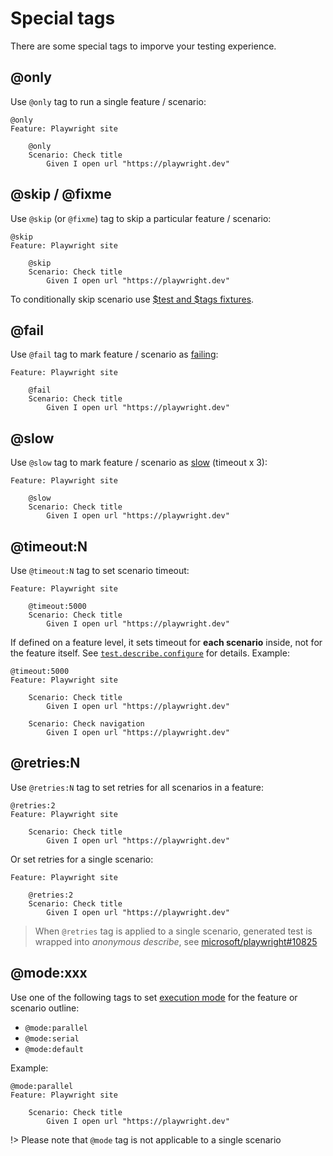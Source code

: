 # Special tags

There are some special tags to imporve your testing experience.

## @only
Use `@only` tag to run a single feature / scenario:
```gherkin
@only
Feature: Playwright site
    
    @only
    Scenario: Check title
        Given I open url "https://playwright.dev"
```

## @skip / @fixme
Use `@skip` (or `@fixme`) tag to skip a particular feature / scenario:
```gherkin
@skip
Feature: Playwright site

    @skip
    Scenario: Check title
        Given I open url "https://playwright.dev"
```

To conditionally skip scenario use [$test and $tags fixtures](writing-steps/playwright-style.md#accessing-test-and-testinfo).

## @fail
Use `@fail` tag to mark feature / scenario as [failing](https://playwright.dev/docs/api/class-test#test-fail):
```gherkin
Feature: Playwright site
    
    @fail
    Scenario: Check title
        Given I open url "https://playwright.dev"
```

## @slow
Use `@slow` tag to mark feature / scenario as [slow](https://playwright.dev/docs/api/class-test#test-slow) (timeout x 3):
```gherkin
Feature: Playwright site
    
    @slow
    Scenario: Check title
        Given I open url "https://playwright.dev"
```

## @timeout:N
Use `@timeout:N` tag to set scenario timeout:
```gherkin
Feature: Playwright site
    
    @timeout:5000
    Scenario: Check title
        Given I open url "https://playwright.dev"
```
If defined on a feature level, it sets timeout for **each scenario** inside, not for the feature itself. See [`test.describe.configure`](https://playwright.dev/docs/api/class-test#test-describe-configure) for details. Example:
```gherkin
@timeout:5000
Feature: Playwright site
    
    Scenario: Check title
        Given I open url "https://playwright.dev"

    Scenario: Check navigation
        Given I open url "https://playwright.dev"     
```

## @retries:N
Use `@retries:N` tag to set retries for all scenarios in a feature:
```gherkin
@retries:2
Feature: Playwright site
    
    Scenario: Check title
        Given I open url "https://playwright.dev"
```
Or set retries for a single scenario:
```gherkin
Feature: Playwright site
    
    @retries:2
    Scenario: Check title
        Given I open url "https://playwright.dev"
```
> When `@retries` tag is applied to a single scenario, generated test is wrapped into *anonymous describe*, see [microsoft/playwright#10825](https://github.com/microsoft/playwright/issues/10825)

## @mode:xxx
Use one of the following tags to set [execution mode](https://playwright.dev/docs/test-parallel#parallelize-tests-in-a-single-file) for the feature or scenario outline:

* `@mode:parallel`
* `@mode:serial`
* `@mode:default`

Example:

```gherkin
@mode:parallel
Feature: Playwright site
    
    Scenario: Check title
        Given I open url "https://playwright.dev"
```

!> Please note that `@mode` tag is not applicable to a single scenario